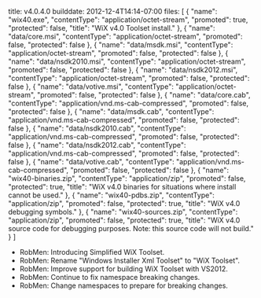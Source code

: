 title: v4.0.4.0
builddate: 2012-12-4T14:14-07:00
files: [
    {
      "name": "wix40.exe",
      "contentType": "application/octet-stream",
      "promoted": true,
      "protected": false,
      "title": "WiX v4.0 Toolset install."
    },
    {
      "name": "data/core.msi",
      "contentType": "application/octet-stream",
      "promoted": false,
      "protected": false
    },
    {
      "name": "data/msdk.msi",
      "contentType": "application/octet-stream",
      "promoted": false,
      "protected": false
    },
    {
      "name": "data/nsdk2010.msi",
      "contentType": "application/octet-stream",
      "promoted": false,
      "protected": false
    },
    {
      "name": "data/nsdk2012.msi",
      "contentType": "application/octet-stream",
      "promoted": false,
      "protected": false
    },
    {
      "name": "data/votive.msi",
      "contentType": "application/octet-stream",
      "promoted": false,
      "protected": false
    },
    {
      "name": "data/core.cab",
      "contentType": "application/vnd.ms-cab-compressed",
      "promoted": false,
      "protected": false
    },
    {
      "name": "data/msdk.cab",
      "contentType": "application/vnd.ms-cab-compressed",
      "promoted": false,
      "protected": false
    },
    {
      "name": "data/nsdk2010.cab",
      "contentType": "application/vnd.ms-cab-compressed",
      "promoted": false,
      "protected": false
    },
    {
      "name": "data/nsdk2012.cab",
      "contentType": "application/vnd.ms-cab-compressed",
      "promoted": false,
      "protected": false
    },
    {
      "name": "data/votive.cab",
      "contentType": "application/vnd.ms-cab-compressed",
      "promoted": false,
      "protected": false
    },
    {
      "name": "wix40-binaries.zip",
      "contentType": "application/zip",
      "promoted": false,
      "protected": true,
      "title": "WiX v4.0 binaries for situations where install cannot be used."
    },
    {
      "name": "wix40-pdbs.zip",
      "contentType": "application/zip",
      "promoted": false,
      "protected": true,
      "title": "WiX v4.0 debugging symbols."
    },
    {
      "name": "wix40-sources.zip",
      "contentType": "application/zip",
      "promoted": false,
      "protected": true,
      "title": "WiX v4.0 source code for debugging purposes. Note: this source code will not build."
    }
  ]

* RobMen: Introducing Simplified WiX Toolset.
* RobMen: Rename "Windows Installer Xml Toolset" to "WiX Toolset".
* RobMen: Improve support for building WiX Toolset with VS2012.
* RobMen: Continue to fix namespace breaking changes.
* RobMen: Change namespaces to prepare for breaking changes.
